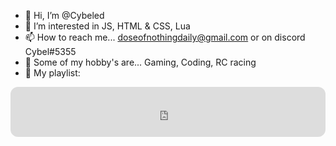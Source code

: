 - 👋 Hi, I’m @Cybeled
- 👀 I’m interested in JS, HTML & CSS, Lua 
- 📫 How to reach me... doseofnothingdaily@gmail.com or on discord Cybel#5355
- 🔭 Some of my hobby's are... Gaming, Coding, RC racing 
- 🎵 My playlist: 
<iframe style="border-radius:12px" src="https://open.spotify.com/embed/playlist/0oEk2TCVADbyOoq37M446C?utm_source=generator" width="100%" height="80" frameBorder="0" allowfullscreen="" allow="autoplay; clipboard-write; encrypted-media; fullscreen; picture-in-picture" loading="lazy"></iframe>
